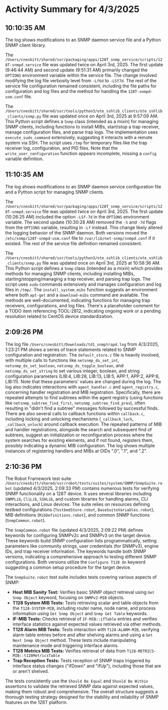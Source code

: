 # Activity Summary for 4/3/2025

## 10:10:35 AM
The log shows modifications to an SNMP daemon service file and a Python SNMP client library.

The `/Users/cnesbitt/shared/ssr/packaging/apps/128T_snmp_service/scripts/128T-snmpd.service` file was updated twice on April 3rd, 2025.  The first update (9:46:44 AM) and second update (9:51:31 AM) primarily changed the `OPTIONS` environment variable within the service file. The change involved modifying the log file verbosity level from `-Lf6d` to `-LSf7d`.  The rest of the service file configuration remained consistent, including the file paths for configuration and log files and the method for handling the `128T-snmpd-usm.conf` file.

The `/Users/cnesbitt/shared/ssr/tools/python3/ote_sshlib_clients/ote_sshlib_clients/snmp.py` file was updated once on April 3rd, 2025 at 9:57:09 AM. This Python script defines a `Snmp` class (intended as a mixin) for managing SNMP clients, including functions to install MIBs, start/stop a trap receiver, manage configuration files, and parse trap logs.  The implementation uses `execute_sudo_command` extensively, suggesting it interacts with a remote system via SSH. The script uses `/tmp` for temporary files like the trap receiver log, configuration, and PID files.  Note that the `write_user_configuration` function appears incomplete, missing a `config` variable definition.


## 11:10:35 AM
The log shows modifications to an SNMP daemon service configuration file and a Python script for managing SNMP clients.

The `/Users/cnesbitt/shared/ssr/packaging/apps/128T_snmp_service/scripts/128T-snmpd.service` file was updated twice on April 3rd, 2025.  The first update (10:26:25 AM) included the option `-LSf-7d` in the `OPTIONS` environment variable. The second update (10:30:28 AM) removed the `-S` and `-7d` flags from the `OPTIONS` variable, resulting in `-Lf` instead. This change likely altered the logging behavior of the SNMP daemon.  Both versions moved the `/etc/snmp/128T-snmpd-usm.conf` file to `/var/lib/net-snmp/snmpd.conf` if it existed.  The rest of the service file definition remained consistent.

The `/Users/cnesbitt/shared/ssr/tools/python3/ote_sshlib_clients/ote_sshlib_clients/snmp.py` file was updated once on April 3rd, 2025 at 10:58:36 AM. This Python script defines a `Snmp` class (intended as a mixin) which provides methods for managing SNMP clients, including installing MIBs, starting/stopping/managing a trap receiver, and parsing trap logs.  The script uses `sudo` commands extensively and manages configuration and log files in `/tmp/`. The `install_system_mibs` function suggests an environment where both `apt-get` and a `download-mibs` command are available.  The methods are well-documented, indicating functions for managing trap receivers, configurations, and log files.  There's a placeholder comment for a TODO item referencing TOOL-2812, indicating ongoing work or a pending resolution related to CentOS device standardization.


## 2:09:26 PM
The log file `/Users/cnesbitt/Downloads/td1_snmptrapd.log` from 4/3/2025, 1:23:21 PM shows a series of trace statements related to SNMP configuration and registration.  The `default_store.c` file is heavily involved, with multiple calls to functions like `netsnmp_ds_set_int`, `netsnmp_ds_set_boolean`, `netsnmp_ds_toggle_boolean`, and `netsnmp_ds_set_string` to set various integer, boolean, and string configuration parameters (LIB:4, LIB:28, LIB:13, LIB:5, APP:1, APP:2, APP:6, LIB:11).  Note that these parameters' values are changed during the log.  The log also indicates interactions with `agent_handler.c` and `agent_registry.c`, concerning handler registration and MIB registration.  Specifically, there are repeated attempts to find subtrees within the agent registry (using functions like `netsnmp_subtree_find_first`, `netsnmp_subtree_find_prev`),  often resulting in "didn't find a subtree" messages followed by successful finds.  There are also several calls to callback functions within `callback.c`, including locking and unlocking mechanisms (`_callback_lock`, `_callback_unlock`)  around callback execution.  The repeated patterns of MIB and handler registrations, alongside the search and subsequent find of subtrees, suggest an initialization or reconfiguration process where the system searches for existing elements, and if not found, registers them, possibly indicating a dynamic MIB configuration. The log shows multiple instances of registering handlers and MIBs at OIDs ".0", ".1", and ".2".


## 2:10:36 PM
The Robot Framework test suite `/Users/cnesbitt/shared/ssr/robot/tests/suites/system/SNMP/SnmpSuite.robot` (updated 4/3/2025, 2:09:33 PM) contains numerous tests for verifying SNMP functionality on a 128T device.  It uses several libraries including `SNMPLib`, `CliLib`, `SSHLib`, and custom libraries for handling alarms, CLI interactions, and Linux devices.  The suite relies on resources defining testbed configurations (`TestbedStore.robot`, `BaseSuiteVariables.robot`), MIB definitions (`MibDefinitions.robot`), and common SNMP functions (`SnmpCommon.robot`).

The `SnmpCommon.robot` file (updated 4/3/2025, 2:09:22 PM) defines keywords for configuring SNMPv2c and SNMPv3 on the target device.  These keywords build SNMP configuration lists programmatically, setting parameters like community strings, user credentials (for SNMPv3), engine IDs, and trap receiver information.  The keywords handle both SNMP versions, indicating a comprehensive approach to testing different SNMP configurations.  Both versions utilize the `Configure T128 On` keyword suggesting a common setup procedure for the target device.


The `SnmpSuite.robot` test suite includes tests covering various aspects of SNMP:

* **Host MIB Sanity Test:**  Verifies basic SNMP object retrieval using `Get Snmp Object` keyword, focusing on `SNMPv2-MIB` objects.
* **T128 System MIB Tests:**  Tests retrieving scalar and table objects from the `T128-SYSTEM-MIB`, including router name, node name, and process information using `Get Snmp Object` and `Snmp Get Table` keywords.
* **IF-MIB Tests:**  Checks retrieval of `IF-MIB::ifTable` entries and verifies interface statistics against expected values retrieved via other methods.
* **T128 Alarm MIB Tests:**  Tests interaction with `T128-ALARM-MIB`, verifying alarm table entries before and after shelving alarms and using a `Get Next Snmp Object` method.  These tests include manipulating maintenance mode and triggering interface alarms.
* **T128 Metrics MIB Tests:**  Verifies retrieval of data from `T128-METRICS-MIB::t128MetricsTable`
* **Trap Reception Tests:**  Tests reception of SNMP traps triggered by interface status changes ("ifDown" and "ifUp"), including those that are or aren't shelved.


The tests consistently use the `Should Be Equal` and `Should Be Within` assertions to validate the retrieved SNMP data against expected values, making them robust and comprehensive.  The overall structure suggests a thorough testing strategy designed for the stability and reliability of SNMP features on the 128T platform.
